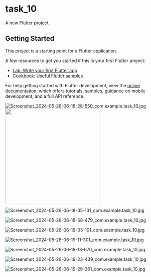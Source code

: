 # task_10

A new Flutter project.

## Getting Started

This project is a starting point for a Flutter application.

A few resources to get you started if this is your first Flutter project:

- [Lab: Write your first Flutter app](https://docs.flutter.dev/get-started/codelab)
- [Cookbook: Useful Flutter samples](https://docs.flutter.dev/cookbook)

For help getting started with Flutter development, view the
[online documentation](https://docs.flutter.dev/), which offers tutorials,
samples, guidance on mobile development, and a full API reference.

![Screenshot_2024-05-26-06-18-28-550_com.example.task_10.jpg](https://github.com/NadaMakkawy/task_10/assets/170694347/8b0604a2-6852-4845-a2dd-54a5c7b44869)<img src="images/example.png" width="300" />

![Screenshot_2024-05-26-06-18-35-131_com.example.task_10.jpg](https://github.com/NadaMakkawy/task_10/assets/170694347/279adc76-8e30-446c-ad07-86e14c6d5bfa)

![Screenshot_2024-05-26-06-18-58-479_com.example.task_10.jpg](https://github.com/NadaMakkawy/task_10/assets/170694347/4912d043-acdd-453f-be56-2c053c7e8325)

![Screenshot_2024-05-26-06-19-05-101_com.example.task_10.jpg](https://github.com/NadaMakkawy/task_10/assets/170694347/8e274da8-2470-45c3-b9a1-d97e404a42e9)

![Screenshot_2024-05-26-06-19-11-301_com.example.task_10.jpg](https://github.com/NadaMakkawy/task_10/assets/170694347/82066868-b48c-45aa-b0aa-bcfed5b80aeb)

![Screenshot_2024-05-26-06-19-18-670_com.example.task_10.jpg](https://github.com/NadaMakkawy/task_10/assets/170694347/dbb6e7ce-be09-406a-bb1d-8b0dae530a24)

![Screenshot_2024-05-26-06-19-23-439_com.example.task_10.jpg](https://github.com/NadaMakkawy/task_10/assets/170694347/416e22a1-b4b0-44a8-b8ae-bc88a0fe6567)

![Screenshot_2024-05-26-06-19-29-361_com.example.task_10.jpg](https://github.com/NadaMakkawy/task_10/assets/170694347/5890c4fb-728f-423a-a74d-56920091a9b4)


